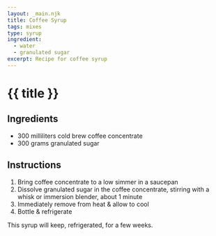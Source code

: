 ```yaml
---
layout: _main.njk
title: Coffee Syrup
tags: mixes
type: syrup
ingredient:
  - water
  - granulated sugar
excerpt: Recipe for coffee syrup
---
```


<!-- markdownlint-disable MD025 -->
# {{ title }}
<!-- markdownlint-enable MD025 -->

## Ingredients

* 300 milliliters cold brew coffee concentrate
* 300 grams granulated sugar

## Instructions

1. Bring coffee concentrate to a low simmer in a saucepan
2. Dissolve granulated sugar in the coffee concentrate, stirring with a whisk or immersion blender, about 1 minute
3. Immediately remove from heat & allow to cool
4. Bottle & refrigerate

<tiki-callout type="note">

  This syrup will keep, refrigerated, for a few weeks.

</tiki-callout>

<div
  class="sr-only"
  data-cat[0]="Syrup"
  data-ingredient[0]="Water"
  data-ingredient[1]="Coffee concentrate, cold-brew"
  data-pagefind-filter="
    Category[data-cat[0]],
    Ingredient[data-ingredient[0]],
    Ingredient[data-ingredient[1]],
    Pantry[data-ingredient[0]],
    Pantry[data-ingredient[1]]
  "
>
</div>
